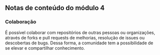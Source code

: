 ## Notas de conteúdo do módulo 4

### Colaboração
É possível colaborar com repositórios de outras pessoas ou organizações, através de forks e pull requests de melhorias, resolução de issues ou descobertas de bugs. 
Dessa forma, a comunidade tem a possibilidade de se elevar e compartilhar conhecimento.
